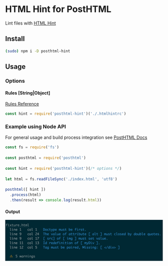 # HTML Hint for PostHTML

Lint files with [HTML Hint](html.org)

## Install

```bash
(sudo) npm i -D posthtml-hint
```

## Usage
### Options
#### Rules [String|Object]

[Rules Reference](https://github.com/yaniswang/HTMLHint/wiki/Rules)

```js
const hint = require('posthtml-hint')('./.htmlhintrc')
```

### Example using Node API

For general usage and build process integration see [PostHTML Docs](https://github.com/posthtml/posthtml#usage)

```js
const fs = require('fs')

const posthtml = require('posthtml')

const hint = require('posthtml-hint')(/* options */)

let html = fs.readFileSync('./index.html', 'utf8')

posthtml([ hint ])
  .process(html)
  .then(result => console.log(result.html))
```
#### Output

![](https://github.com/doshprompt/htmlhint-stylish/blob/master/screenshot.png)
